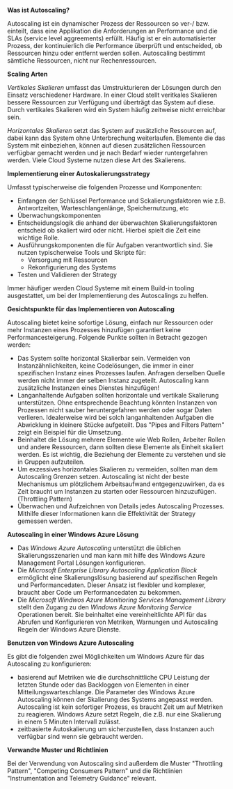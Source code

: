 
**Was ist Autoscaling?**

Autoscaling ist ein dynamischer Prozess der Ressourcen so ver-/ bzw. einteilt, dass eine Applikation die Anforderungen an Performance und die SLAs (service level aggreements) erfüllt. Häufig ist er ein automatisierter Prozess, der kontinuierlich die Performance überprüft und entscheided, ob Ressourcen hinzu oder entfernt werden sollen. Autoscaling bestimmt sämtliche Ressourcen, nicht nur Rechenressourcen.

**Scaling Arten**

 *Vertikales Skalieren* umfasst das Umstrukturieren der Lösungen durch den Einsatz verschiedener Hardware. In einer Cloud stellt veritkales Skalieren bessere Ressourcen zur Verfügung und überträgt das System auf diese. Durch vertikales Skalieren wird ein System häufig zeitweise nicht erreichbar sein.

 *Horizontales Skalieren* setzt das System auf zusätzliche Ressourcen auf, dabei kann das System ohne Unterbrechung weiterlaufen. Elemente die das System mit einbeziehen, können auf diesen zusätzlichen Ressourcen verfügbar gemacht werden und je nach Bedarf wieder runtergefahren werden. Viele Cloud Systeme nutzen diese Art des Skalierens.
 
 **Implementierung einer Autoskalierungsstrategy**
 
 Umfasst typischerweise die folgenden Prozesse und Komponenten:
 
 - Einfangen der Schlüssel Performance und Sckalierungsfaktoren wie z.B. Antwortzeiten, Warteschlangenlänge, Speichernutzung, etc
 - Überwachungskomponenten
 - Entscheidungslogik die anhand der überwachten Skalierungsfaktoren entscheid ob skaliert wird oder nicht. Hierbei spielt die Zeit eine wichtige Rolle.
 - Ausführungskomponenten die für Aufgaben verantwortlich sind. Sie nutzen typischerweise Tools und Skripte für:
     - Versorgung mit Ressourcen
     - Rekonfigurierung des Systems
 - Testen und Validieren der Strategy

Immer häufiger werden Cloud Systeme mit einem Build-in tooling ausgestattet, um bei der Implementierung des Autoscalings zu helfen. 

**Gesichtspunkte für das Implementieren von Autoscaling**

Autoscaling bietet keine sofortige Lösung, einfach nur Ressourcen oder mehr Instanzen eines Prozesses hinzufügen garantiert keine Performancesteigerung. Folgende Punkte sollten in Betracht gezogen werden:

- Das System sollte horizontal Skalierbar sein. Vermeiden von Instanzähnlichkeiten, keine Codelösungen, die immer in einer spezifischen Instanz eines Prozesses laufen. Anfragen derselben Quelle werden nicht immer der selben Instanz zugeteilt. Autoscaling kann zusätzliche Instanzen eines Dienstes hinzufügen! 
- Langanhaltende Aufgaben sollten horizontale und vertikale Skalierung unterstützen. Ohne entsprechende Beachtung könnten Instanzen von Prozessen nicht sauber heruntergefahren werden oder sogar Daten verlieren. Idealerweise wird bei solch langanhaltenden Aufgaben die Abwicklung in kleinere Stücke aufgeteilt. Das "Pipes and Filters Pattern" zeigt ein Beispiel für die Umsetzung. 
- Beinhaltet die Lösung mehrere Elemente wie Web Rollen, Arbeiter Rollen und andere Ressourcen, dann sollten diese Elemente als Einheit skaliert werden. Es ist wichtig, die Beziehung der Elemente zu verstehen und sie in Gruppen aufzuteilen.
- Um exzessives horizontales Skalieren zu vermeiden, sollten man dem Autoscaling Grenzen setzen. Autoscaling ist nicht der beste Mechanismus um plötzlichem Arbeitsaufwand entgegenzuwirken, da es Zeit braucht um Instanzen zu starten oder Ressourcen hinzuzufügen. (Throttling Pattern)
- Überwachen und Aufzeichnen von Details jedes Autoscaling Prozesses. Mithilfe dieser Informationen kann die Effektivität der Strategy gemessen werden.

**Autoscaling in einer Windows Azure Lösung**

- Das *Windows Azure Autoscaling* unterstützt die üblichen Skalierungsszenarien und man kann mit hilfe des Windows Azure Management Portal Lösungen konfigurieren.
- Die *Microsoft Enterprise Library Autoscaling Application Block* ermöglicht eine Skalierungslösung basierend auf spezifischen Regeln und Performancedaten. Dieser Ansatz ist flexibler und komplexer, braucht aber Code um Performancedaten zu bekommen.
- Die *Microsoft Windwos Azure Monitioring Services Management Library* stellt den Zugang zu den *Windows Azure Monitoring Service* Operationen bereit. Sie beinhaltet eine vereinheitlichte API für das Abrufen und Konfigurieren von Metriken, Warnungen und Autoscaling Regeln der Windows Azure Dienste.

**Benutzen von Windows Azure Autoscaling**

Es gibt die folgenden zwei Möglichkeiten um Windows Azure für das Autoscaling zu konfigurieren:
- basierend auf Metriken wie die durchschnittliche CPU Leistung der letzten Stunde oder das Backloggen von Elementen in einer Mitteilungswarteschlange. Die Parameter des Windows Azure Autoscaling können der Skalierung des Systems angepasst werden. Autoscaling ist kein sofortiger Prozess, es braucht Zeit um auf Metriken zu reagieren. Windows Azure setzt Regeln, die z.B. nur eine Skalierung in einem 5 Minuten Intervall zulässt.
- zeitbasierte Autoskalierung um sicherzustellen, dass Instanzen auch verfügbar sind wenn sie gebraucht werden.

**Verwandte Muster und Richtlinien**

Bei der Verwendung von Autoscaling sind außerdem die Muster "Throttling Pattern", "Competing Consumers Pattern" und die Richtlinien "Instrumentation and Telemetry Guidance" relevant.